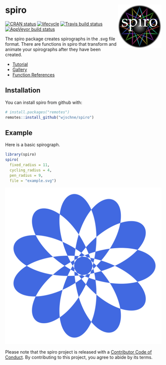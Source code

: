 
<!-- README.md is generated from README.Rmd. Please edit that file -->

# spiro <img src="man/figures/logo.svg" align="right" height=140/>

[![CRAN
status](https://www.r-pkg.org/badges/version/spiro)](https://cran.r-project.org/package=spiro)
[![lifecycle](https://img.shields.io/badge/lifecycle-maturing-blue.svg)](https://www.tidyverse.org/lifecycle/#maturing)
[![Travis build
status](https://travis-ci.org/wjschne/spiro.svg?branch=master)](https://travis-ci.org/wjschne/spiro)
[![AppVeyor build
status](https://ci.appveyor.com/api/projects/status/github/wjschne/spiro?branch=master&svg=true)](https://ci.appveyor.com/project/wjschne/spiro)

The spiro package creates spirographs in the .svg file format. There are
functions in spiro that transform and animate your spirographs after
they have been created.

  - [Tutorial](https://wjschne.github.io/spiro/articles/HowToUse/spiro.html)
  - [Gallery](https://wjschne.github.io/spiro/articles/Gallery/Gallery.html)
  - [Function
    References](https://wjschne.github.io/spiro/reference/index.html)

## Installation

You can install spiro from github with:

``` r
# install.packages("remotes")
remotes::install_github("wjschne/spiro")
```

## Example

Here is a basic spirograph.

``` r
library(spiro)
spiro(
  fixed_radius = 11, 
  cycling_radius = 4, 
  pen_radius = 9, 
  file = "example.svg") 
```

![](man/figures/example.svg)<!-- -->

Please note that the spiro project is released with a [Contributor Code
of
Conduct](https://github.com/wjschne/spiro/blob/master/CODE_OF_CONDUCT.md).
By contributing to this project, you agree to abide by its terms.
